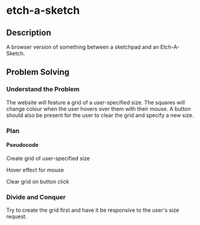# etch-a-sketch
## Description
A browser version of something between a sketchpad and an Etch-A-Sketch.
## Problem Solving
### Understand the Problem
The website will feature a grid of a user-specified size. The squares will change colour when the user hovers over them with their mouse. A button should also be present for the user to clear the grid and specify a new size.
### Plan
#### Pseudocode
Create grid of user-specified size

Hover effect for mouse

Clear grid on button click
### Divide and Conquer
Try to create the grid first and have it be responsive to the user's size request.